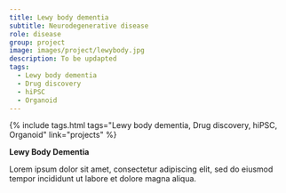 ```yaml
---
title: Lewy body dementia
subtitle: Neurodegenerative disease
role: disease
group: project
image: images/project/lewybody.jpg
description: To be updapted
tags:
  - Lewy body dementia
  - Drug discovery
  - hiPSC
  - Organoid
---
```


{%
  include tags.html
  tags="Lewy body dementia, Drug discovery, hiPSC, Organoid"
  link="projects"
%}

<strong>Lewy Body Dementia</strong>

Lorem ipsum dolor sit amet, consectetur adipiscing elit, sed do eiusmod tempor incididunt ut labore et dolore magna aliqua.
